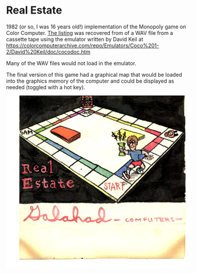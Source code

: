 # Real Estate

1982 (or so, I was 16 years old!) implementation of the Monopoly game on Color Computer. [The listing](https://github.com/fuhrmanator/real-estate/blob/master/monop1.bas) was recovered from of a WAV file from a cassette tape using the emulator written by David Keil at https://colorcomputerarchive.com/repo/Emulators/Coco%201-2/David%20Keil/doc/cocodoc.htm

Many of the WAV files would not load in the emulator. 

The final version of this game had a graphical map that would be loaded into the graphics memory of the computer and could be displayed as needed (toggled with a hot key).

![](Sam-Valentino-Galahad-Real-Estate-Cassette-cover.jpg)
